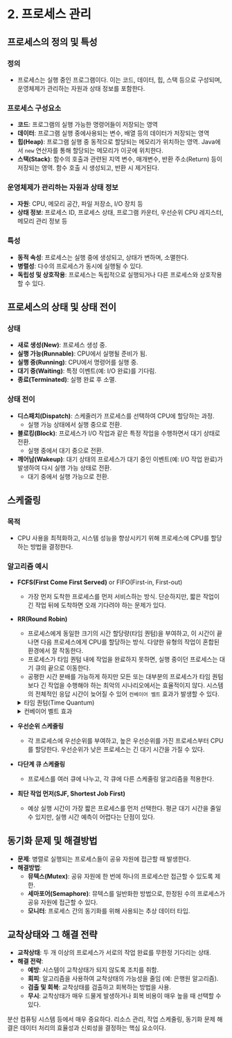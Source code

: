 # 2. 프로세스 관리

## 프로세스의 정의 및 특성

### **정의**
- 프로세스는 실행 중인 프로그램이다. 이는 코드, 데이터, 힙, 스택 등으로 구성되며, 운영체제가 관리하는 자원과 상태 정보를 포함한다.
### **프로세스 구성요소**
  - **코드**: 프로그램의 실행 가능한 명령어들이 저장되는 영역
  - **데이터**: 프로그램 실행 중에사용되는 변수, 배열 등의 데이터가 저장되는 영역
  - **힙(Heap)**: 프로그램 실행 중 동적으로 할당되는 메모리가 위치하는 영역. Java에서 `new` 연산자를 통해 할당되는 메모리가 이곳에 위치한다.
  - **스택(Stack)**: 함수의 호출과 관련된 지역 변수, 매개변수, 반환 주소(Return) 등이 저장되는 영역. 함수 호출 시 생성되고, 반환 시 제거된다.
### **운영체제가 관리하는 자원과 상태 정보**
  - **자원**: CPU, 메모리 공간, 파일 저장소, I/O 장치 등
  - **상태 정보**: 프로세스 ID, 프로세스 상태, 프로그램 카운터, 우선순위 CPU 레지스터, 메모리 관리 정보 등
### **특성**
  - **동적 속성**: 프로세스는 실행 중에 생성되고, 상태가 변하며, 소멸한다.
  - **병렬성**: 다수의 프로세스가 동시에 실행될 수 있다.
  - **독립성 및 상호작용**: 프로세스는 독립적으로 실행되거나 다른 프로세스와 상호작용할 수 있다.

## 프로세스의 상태 및 상태 전이

### **상태**
  - **새로 생성(New)**: 프로세스 생성 중.
  - **실행 가능(Runnable)**: CPU에서 실행될 준비가 됨.
  - **실행 중(Running)**: CPU에서 명령어를 실행 중.
  - **대기 중(Waiting)**: 특정 이벤트(예: I/O 완료)를 기다림.
  - **종료(Terminated)**: 실행 완료 후 소멸.
### **상태 전이**
  - **디스패치(Dispatch)**: 스케줄러가 프로세스를 선택하여 CPU에 할당하는 과정. 
    - 실행 가능 상태에서 실행 중으로 전환.
  - **블로킹(Block)**: 프로세스가 I/O 작업과 같은 특정 작업을 수행하면서 대기 상태로 전환. 
    - 실행 중에서 대기 중으로 전환.
  - **깨어남(Wakeup)**: 대기 상태의 프로세스가 대기 중인 이벤트(예: I/O 작업 완료)가 발생하여 다시 실행 가능 상태로 전환. 
    - 대기 중에서 실행 가능으로 전환.

## 스케줄링

### **목적**
- CPU 사용을 최적화하고, 시스템 성능을 향상시키기 위해 프로세스에 CPU를 할당하는 방법을 결정한다.

### **알고리즘 예시**
  - **FCFS(First Come First Served)** or FIFO(First-in, First-out)
    - 가장 먼저 도착한 프로세스를 먼저 서비스하는 방식. 단순하지만, 짧은 작업이 긴 작업 뒤에 도착하면 오래 기다려야 하는 문제가 있다.
  - **RR(Round Robin)**
    - 프로세스에게 동일한 크기의 시간 할당량(타임 퀀텀)을 부여하고, 이 시간이 끝나면 다음 프로세스에게 CPU를 할당하는 방식. 다양한 유형의 작업이 혼합된 환경에서 잘 작동한다.
    - 프로세스가 타임 퀀텀 내에 작업을 완료하지 못하면, 실행 중이던 프로세스는 대기 큐의 끝으로 이동한다. 
    - 공평한 시간 분배를 가능하게 하지만 모든 또는 대부분의 프로세스가 타임 퀀텀보다 긴 작업을 수행해야 하는 최악의 시나리오에서는 효율적이지 않다. 시스템의 전체적인 응답 시간이 늦어질 수 있어 `컨베이어 벨트` 효과가 발생할 수 있다.

    <details>
    <summary>타임 퀀텀(Time Quantum)</summary>

    - 각 프로세스가 CPU를 사용할 수 있는 최대 시간을 의미한다. 
    - 몇 밀리초(ms)에서 수십 밀리초 사이로 설정된다.
    - RR 스케줄링의 성능에 중요한 영향을 미친다. 너무 짧으면 Context Switching Overhead가 커지고, 너무 길면 FCFS 스케줄링과 유사해진다.

    <details>
    <summary>Context Switching</summary>

        - 운영체제가 현재 실행 중인 프로세스(or thread)를 중지하고 다른 프로세스를 실행하는 과정을 의미한다.
        - 이 과정에서 현재 프로세스의 상태(Context)를 저장하고, 새로 실행될 프로세스의 상태를 불러오는 작업이 포함된다.
        - Context에는 프로세스의 프로그램 카운터, 레지스터 값, 메모리 관리 정보, 스택의 상태 등이 포함된다.
        - Context Switching 비용은 이러한 전환 과정에서 발생하는 Overhead(추가적인 자원 소모)를 의미한다. CPU가 전환 작업에 시간을 소비하기 때문에, 시스템의 전체적인 성능에 영향을 미칠 수 있다.
        - 타임 퀀텀이 짧은 RR 스케줄링에서는 빈번한 Context Switching이 발생할 수 있어, 이러한 비용이 중요한 고려 요소가 된다.
    </details>
    </details> 

    <details>
    <summary>컨베이어 벨트 효과</summary>

    - Round Robin 스케줄링에서 모든 프로세스의 작업 시간이 타임 퀀텀보다 길 경우 발생하는 현상을 비유적으로 설명한 용어. 프로세스들이 컨베이어 벨트 위에 올라가 있는 물건처럼 순환하게 된다.
    - 모든 프로세스가 타임 퀀텀보다 긴 작업을 수행하기 때문에, 어떤 프로세스도 완전히 끝나지 않고 계속 순환하게 된다.
    - 시스템의 전체적인 응답 시간이 늘고, 효율성이 감소한다.
    </details>
  

  - **우선순위 스케줄링**
    - 각 프로세스에 우선순위를 부여하고, 높은 우선순위를 가진 프로세스부터 CPU를 할당한다. 우선순위가 낮은 프로세스는 긴 대기 시간을 가질 수 있다.
  - **다단계 큐 스케줄링**
    - 프로세스를 여러 큐에 나누고, 각 큐에 다른 스케줄링 알고리즘을 적용한다.
  - **최단 작업 먼저(SJF, Shortest Job First)**
    - 예상 실행 시간이 가장 짧은 프로세스를 먼저 선택한다. 평균 대기 시간을 줄일 수 있지만, 실행 시간 예측이 어렵다는 단점이 있다.

## 동기화 문제 및 해결방법

- **문제**: 병렬로 실행되는 프로세스들이 공유 자원에 접근할 때 발생한다.
- **해결방법**:
  - **뮤텍스(Mutex)**: 공유 자원에 한 번에 하나의 프로세스만 접근할 수 있도록 제한.
  - **세마포어(Semaphore)**: 뮤텍스를 일반화한 방법으로, 한정된 수의 프로세스가 공유 자원에 접근할 수 있다.
  - **모니터**: 프로세스 간의 동기화를 위해 사용되는 추상 데이터 타입.

## 교착상태와 그 해결 전략

- **교착상태**: 두 개 이상의 프로세스가 서로의 작업 완료를 무한정 기다리는 상태.
- **해결 전략**:
  - **예방**: 시스템이 교착상태가 되지 않도록 조치를 취함.
  - **회피**: 알고리즘을 사용하여 교착상태의 가능성을 줄임 (예: 은행원 알고리즘).
  - **검출 및 회복**: 교착상태를 검출하고 회복하는 방법을 사용.
  - **무시**: 교착상태가 매우 드물게 발생하거나 회복 비용이 매우 높을 때 선택할 수 있다.


분산 컴퓨팅 시스템 등에서 매우 중요하다. 리소스 관리, 작업 스케줄링, 동기화 문제 해결은 데이터 처리의 효율성과 신뢰성을 결정하는 핵심 요소이다.

